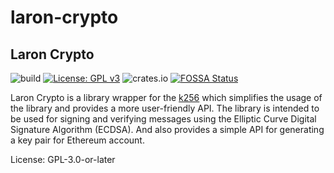 # laron-crypto

## Laron Crypto
![build](https://github.com/laron-tech/crypto/actions/workflows/rust.yml/badge.svg)
[![License: GPL v3](https://img.shields.io/badge/License-GPLv3-blue.svg)](https://www.gnu.org/licenses/gpl-3.0)
![crates.io](https://img.shields.io/crates/v/laron-crypto.svg)
[![FOSSA Status](https://app.fossa.com/api/projects/git%2Bgithub.com%2Flaron-tech%2Fcrypto.svg?type=small)](https://app.fossa.com/projects/git%2Bgithub.com%2Flaron-tech%2Fcrypto?ref=badge_small)

Laron Crypto is a library wrapper for the [k256](https://docs.rs/k256/latest/k256/) which
simplifies the usage of the library and provides a more user-friendly API.
The library is intended to be used for signing and verifying messages using
the Elliptic Curve Digital Signature Algorithm (ECDSA).
And also provides a simple API for generating a key pair for Ethereum account.

License: GPL-3.0-or-later
